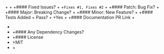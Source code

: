 +<!-- Thanks so much for your PR, your contribution is appreciated! ❤️ --> +
+#### Fixed Issues? + +`Fixes #1, Fixes #2` <!-- remove the (`) quotes to link the issues --> +
+#### Patch: Bug Fix? +
+#### Major: Breaking Change? +
+#### Minor: New Feature? +
+#### Tests Added + Pass? +
+Yes +
+#### Documentation PR Link +

* <!-- If only readme change, add `[skip ci]` to your commits -->
* +#### Any Dependency Changes?
* +#### License
* +MIT
* +<!-- Describe your changes below in as much detail as possible -->
